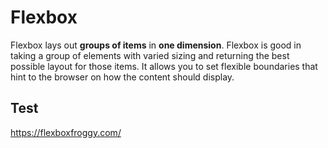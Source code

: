 # Flexbox

Flexbox lays out **groups of items** in **one dimension**. Flexbox is good in taking a group of elements with varied sizing and returning the best possible layout for those items. It allows you to set flexible boundaries that hint to the browser on how the content should display.

## Test

https://flexboxfroggy.com/
